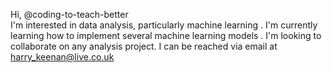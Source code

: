 Hi, @coding-to-teach-better\
I'm interested in data analysis, particularly machine learning .
I'm currently learning how to implement several machine learning models .
I'm looking to collaborate on any analysis project.
I can be reached via email at harry_keenan@live.co.uk
